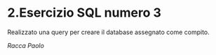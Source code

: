 # 2.Esercizio SQL numero 3

Realizzato una query per creare il database assegnato come compito.

_Racca Paolo_
